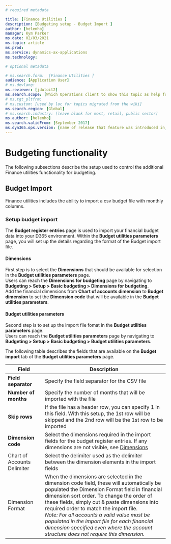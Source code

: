 ```yaml
---
# required metadata

title: [Finance Utilities ]
description: [Budgeting setup - Budget Import ]
author: [helenho]
manager: Kym Parker
ms.date: 02/03/2021
ms.topic: article
ms.prod: 
ms.service: dynamics-ax-applications
ms.technology: 

# optional metadata

# ms.search.form:  [Finance Utilities ]
audience: [Application User]
# ms.devlang: 
ms.reviewer: [jdutoit2]
ms.search.scope: [Which Operations client to show this topic as help for, to be set by content strategist, see list here: https://microsoft.sharepoint.com/teams/DynDoc/_layouts/15/WopiFrame.aspx?sourcedoc={23419e1c-eb64-42e9-aa9b-79875b428718}&action=edit&wd=target%28Core%20Dynamics%20AX%20CP%20requirements%2Eone%7C4CC185C0%2DEFAA%2D42CD%2D94B9%2D8F2A45E7F61A%2FVersions%20list%20for%20docs%20topics%7CC14BE630%2D5151%2D49D6%2D8305%2D554B5084593C%2F%29]
# ms.tgt_pltfrm: 
# ms.custom: [used by loc for topics migrated from the wiki]
ms.search.region: [Global]
# ms.search.industry: [leave blank for most, retail, public sector]
ms.author: [helenho]
ms.search.validFrom: [September 2017]
ms.dyn365.ops.version: [name of release that feature was introduced in, see list here: https://microsoft.sharepoint.com/teams/DynDoc/_layouts/15/WopiFrame.aspx?sourcedoc={23419e1c-eb64-42e9-aa9b-79875b428718}&action=edit&wd=target%28Core%20Dynamics%20AX%20CP%20requirements%2Eone%7C4CC185C0%2DEFAA%2D42CD%2D94B9%2D8F2A45E7F61A%2FVersions%20list%20for%20docs%20topics%7CC14BE630%2D5151%2D49D6%2D8305%2D554B5084593C%2F%29]
---
```


# Budgeting functionality
The following subsections describe the setup used to control the additional Finance utilities functionality for budgeting.

## Budget Import
Finance utilities includes the ability to import a csv budget file with monthly columns.

### Setup budget import
The **Budget register entries** page is used to import your financial budget data into your D365 environment. 
Within the **Budget utilities parameters** page, you will set up the details regarding the format of the Budget import file.

#### Dimensions
First step is to select the **Dimensions** that should be available for selection in the  **Budget utilities parameters** page. <br>
Users can reach the **Dimensions for budgeting** page by navigating to **Budgeting > Setup > Basic budgeting > Dimensions for budgeting**. <br> 
Add the financial dimensions from **Chart of accounts dimension** to **Budget dimension** to set the **Dimension code** that will be available in the **Budget utilities parameters**.

#### Budget utilities parameters
Second step is to set up the import file fomat in the **Budget utilities parameters** page. <br>
Users can reach the **Budget utilities parameters** page by navigating to **Budgeting > Setup > Basic budgeting > Budget utilities parameters**.

The following table describes the fields that are available on the **Budget import** tab of the **Budget utilities parameters** page.

|   Field    |   Description   |
|-|-|
|  **Field separator**    |  Specify the field separator for the CSV file  |
|  **Number of months**   |  Specify the number of months that will be imported with the file  |
|  **Skip rows**          |  If the file has a header row, you can specify 1 in this field.  With this setup, the 1st row will be skipped and the 2nd row will be the 1st row to be imported  |
|  **Dimension code**  |  Select the dimensions required in the import fields for the budget register entries. If any dimensions are not visible, see [Dimensions]()  |
|  Chart of Accounts Delimiter  |  Select the delimiter used as the delimiter between the dimension elements in the import fields  |
|  Dimension Format  |  When the dimensions are selected in the dimension code field, these will automatically be populated the Dimension Format field in financial dimension sort order.  To change the order of these fields, simply cut & paste dimensions into required order to match the import file.      <br>      *Note: For all accounts a valid value must be populated in the import file for each financial dimension specified even where the account structure does not require this dimension.* |  
